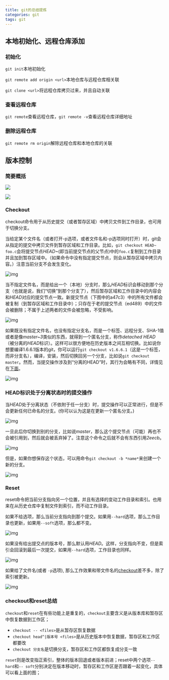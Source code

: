 ```yaml
---
title: git的总结提炼
categories: git
tags: git
---
```




## 本地初始化、远程仓库添加

### 初始化

`git init`本地初始化

`git remote add origin <url>`本地仓库与远程仓库相关联

`git clone <url>`将远程仓库拷贝过来，并且自动关联

### 查看远程仓库

`git remote`查看远程仓库，`git remote -v`查看远程仓库详细地址

### 删除远程仓库

`git remote rm origin`解除远程仓库和本地仓库的关联

<!-- more -->

## 版本控制

### 简要概括

![](http://marklodato.github.io/visual-git-guide/basic-usage.svg)

![](http://marklodato.github.io/visual-git-guide/basic-usage-2.svg)

### Checkout

checkout命令用于从历史提交（或者暂存区域）中拷贝文件到工作目录，也可用于切换分支。

当给定某个文件名（或者打开-p选项，或者文件名和-p选项同时打开）时，git会从指定的提交中拷贝文件到暂存区域和工作目录。比如，`git checkout HEAD~ foo.c`会将提交节点*HEAD~*(即当前提交节点的父节点)中的`foo.c`复制到工作目录并且加到暂存区域中。（如果命令中没有指定提交节点，则会从暂存区域中拷贝内容。）注意当前分支不会发生变化。

![img](http://marklodato.github.io/visual-git-guide/checkout-files.svg)

当不指定文件名，而是给出一个（本地）分支时，那么*HEAD*标识会移动到那个分支（也就是说，我们“切换”到那个分支了），然后暂存区域和工作目录中的内容会和*HEAD*对应的提交节点一致。新提交节点（下图中的a47c3）中的所有文件都会被复制（到暂存区域和工作目录中）；只存在于老的提交节点（ed489）中的文件会被删除；不属于上述两者的文件会被忽略，不受影响。

![img](http://marklodato.github.io/visual-git-guide/checkout-branch.svg)

如果既没有指定文件名，也没有指定分支名，而是一个标签、远程分支、SHA-1值或者是像*master~3*类似的东西，就得到一个匿名分支，称作*detached HEAD*（被分离的*HEAD*标识）。这样可以很方便地在历史版本之间互相切换。比如说你想要编译1.6.6.1版本的git，你可以运行`git checkout v1.6.6.1`（这是一个标签，而非分支名），编译，安装，然后切换回另一个分支，比如说`git checkout master`。然而，当提交操作涉及到“分离的HEAD”时，其行为会略有不同，详情见在[下面](http://marklodato.github.io/visual-git-guide/index-zh-cn.html#detached)。

![img](http://marklodato.github.io/visual-git-guide/checkout-detached.svg)

### HEAD标识处于分离状态时的提交操作

当*HEAD*处于分离状态（不依附于任一分支）时，提交操作可以正常进行，但是不会更新任何已命名的分支。(你可以认为这是在更新一个匿名分支。)

![img](http://marklodato.github.io/visual-git-guide/commit-detached.svg)

一旦此后你切换到别的分支，比如说*master*，那么这个提交节点（可能）再也不会被引用到，然后就会被丢弃掉了。注意这个命令之后就不会有东西引用*2eecb*。

![img](http://marklodato.github.io/visual-git-guide/checkout-after-detached.svg)

但是，如果你想保存这个状态，可以用命令`git checkout -b *name*`来创建一个新的分支。

![img](http://marklodato.github.io/visual-git-guide/checkout-b-detached.svg)

### Reset

reset命令把当前分支指向另一个位置，并且有选择的变动工作目录和索引。也用来在从历史仓库中复制文件到索引，而不动工作目录。

如果不给选项，那么当前分支指向到那个提交。如果用`--hard`选项，那么工作目录也更新，如果用`--soft`选项，那么都不变。

![img](http://marklodato.github.io/visual-git-guide/reset-commit.svg)

如果没有给出提交点的版本号，那么默认用*HEAD*。这样，分支指向不变，但是索引会回滚到最后一次提交，如果用`--hard`选项，工作目录也同样。

![img](http://marklodato.github.io/visual-git-guide/reset.svg)

如果给了文件名(或者 `-p`选项), 那么工作效果和带文件名的[checkout](http://marklodato.github.io/visual-git-guide/index-zh-cn.html#checkout)差不多，除了索引被更新。



![img](http://marklodato.github.io/visual-git-guide/reset-files.svg)

### checkout和reset总结

`checkout`和`reset`在有些功能上是重复的，`checkout`主要含义是从版本库和暂存区中恢复数据到工作区；

- `checkout -- <files>`是从暂存区恢复数据
- `checkout head^|版本号 <files>`是从历史版本中恢复数据，暂存区和工作区都要改
- `checkout 分支名`是切换分支，暂存区和工作区都恢复成分支一致

`reset`则是改变指正索引，整体的版本回退或者版本前进；reset中两个选项`-- hard`和`-- soft`分别决定在版本移动时，暂存区和工作区是否跟着一起变化，具体可以看上面的图；